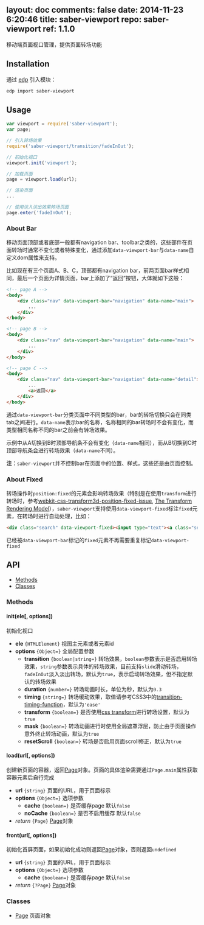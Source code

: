 layout: doc
comments: false
date: 2014-11-23 6:20:46
title: saber-viewport
repo: saber-viewport
ref: 1.1.0
---

移动端页面视口管理，提供页面转场功能

## Installation

通过 [edp](https://github.com/ecomfe/edp) 引入模块：

```sh
edp import saber-viewport
```

## Usage

```js
var viewport = require('saber-viewport');
var page;

// 引入转场效果
require('saber-viewport/transition/fadeInOut');

// 初始化视口
viewport.init('viewport');

// 加载页面
page = viewport.load(url);

// 渲染页面
...

// 使用淡入淡出效果转场页面
page.enter('fadeInOut');
```

### About Bar

移动页面顶部或者底部一般都有navigation bar、toolbar之类的，这些部件在页面转场时通常不变化或者特殊变化，通过添加`data-viewport-bar`与`data-name`自定义dom属性来支持。

比如现在有三个页面A、B、C，顶部都有navigation bar，前两页面bar样式相同，最后一个页面为详情页面，bar上添加了“返回”按钮，大体就如下这般：

```html
<!-- page A -->
<body>
    <div class="nav" data-viewport-bar="navigation" data-name="main">
        ...
    </div>
</body>

<!-- page B -->
<body>
    <div class="nav" data-viewport-bar="navigation" data-name="main">
        ...
    </div>
</body>

<!-- page C -->
<body>
    <div class="nav" data-viewport-bar="navigation" data-name="detail">
        ...
        <a>返回</a>
    </div>
</body>
```

通过`data-viewport-bar`分类页面中不同类型的bar，bar的转场切换只会在同类tab之间进行。`data-name`表示bar的名称，名称相同的bar转场时不会有变化，而类型相同名称不同的bar之前会有转场效果。

示例中从A切换到B时顶部导航条不会有变化（`data-name`相同），而从B切换到C时顶部导航条会进行转场效果（`data-name`不同）。

__注__：`saber-viewport`并不控制bar在页面中的位置、样式，这些还是由页面控制。

### About Fixed

转场操作时`position:fixed`的元素会影响转场效果（特别是在使用`transform`进行转场时，参考[webkit-css-transform3d-position-fixed-issue](http://stackoverflow.com/questions/15194313/webkit-css-transform3d-position-fixed-issue), [The Transform Rendering Model](http://www.w3.org/TR/css3-transforms/#transform-rendering)），`saber-viewport`支持使用`data-viewport-fixed`标注`fixed`元素，在转场时进行自动处理，比如：

```html
<div class="search" data-viewport-fixed><input type="text"><a class="search-btn">Search</a></div>
```

已经被`data-viewport-bar`标记的`fixed`元素不再需要重复标记`data-viewport-fixed`


## API

* [Methods](#methods)
* [Classes](#classes)

### Methods

#### init(ele[, options])

初始化视口

* **ele** `{HTMLElement}` 视图主元素或者元素id
* **options** `{Object=}` 全局配置参数
    * **transition** `{boolean|string=}` 转场效果，`boolean`参数表示是否启用转场效果，`string`参数表示具体的转场效果，目前支持`slide`滑动转场，`fadeInOut`淡入淡出转场，默认为`true`，表示启动转场效果，但不指定默认的转场效果
    * **duration** `{number=}` 转场动画时长，单位为秒，默认为`0.3`
    * **timing** `{string=}` 转场缓动效果，取值请参考CSS3中的[transition-timing-function](http://www.w3.org/TR/css3-transitions/#transition-timing-function-property)，默认为`'ease'`
    * **transform** `{boolean=}` 是否使用[css transform](http://www.w3.org/TR/css-transforms/)进行转场设置，默认为`true`
    * **mask** `{boolean=}` 转场动画进行时使用全局遮罩浮层，防止由于页面操作意外终止转场动画，默认为`true`
    * **resetScroll** `{boolean=}` 转场是否启用页面scroll修正，默认为`true`

#### load(url[, options])

创建新页面的容器，返回[Page](doc/page.html)对象。页面的具体渲染需要通过`Page.main`属性获取容器元素后自行完成

* **url** `{string}` 页面的URL，用于页面标示
* **options** `{Object=}` 选项参数
    * **cache** `{boolean=}` 是否缓存page 默认`false`
    * **noCache** `{boolean=}` 是否不启用缓存 默认`false`
* _return_ `{Page}` [Page](doc/page.html)对象

#### front(url[, options])

初始化首屏页面，如果初始化成功则返回[Page](doc/page.html)对象，否则返回`undefined`

* **url** `{string}` 页面的URL，用于页面标示
* **options** `{Object=}` 选项参数
    * **cache** `{boolean=}` 是否缓存page 默认`false`
* _return_ `{?Page}` [Page](doc/page.html)对象

### Classes

* [Page](doc/page.html) 页面对象